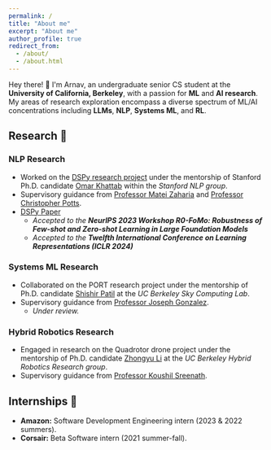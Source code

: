 ```yaml
---
permalink: /
title: "About me"
excerpt: "About me"
author_profile: true
redirect_from: 
  - /about/
  - /about.html
---
```


Hey there! 👋 I'm Arnav, an undergraduate senior CS student at the **University of California, Berkeley**, with a passion for **ML** and **AI research**. My areas of research exploration encompass a diverse spectrum of ML/AI concentrations including **LLMs**, **NLP**, **Systems ML**, and **RL**. 

## Research 🚀
### NLP Research
- Worked on the [DSPy research project](https://github.com/stanfordnlp/dspy) under the mentorship of Stanford Ph.D. candidate [Omar Khattab](https://omarkhattab.com/) within the *Stanford NLP group*.
- Supervisory guidance from [Professor Matei Zaharia](https://people.eecs.berkeley.edu/~matei/) and [Professor Christopher Potts](https://web.stanford.edu/~cgpotts/).
- [DSPy Paper](https://arxiv.org/abs/2310.03714)
  - *Accepted to the **NeurIPS 2023 Workshop R0-FoMo: Robustness of Few-shot and Zero-shot Learning in Large Foundation Models***
  - *Accepted to the **Twelfth International Conference on Learning Representations (ICLR 2024)*** 

### Systems ML Research
- Collaborated on the PORT research project under the mentorship of Ph.D. candidate [Shishir Patil](https://shishirpatil.github.io/) at the *UC Berkeley Sky Computing Lab*.
- Supervisory guidance from [Professor Joseph Gonzalez](https://people.eecs.berkeley.edu/~jegonzal/).
  - *Under review.* 

### Hybrid Robotics Research
- Engaged in research on the Quadrotor drone project under the mentorship of Ph.D. candidate [Zhongyu Li](https://zyliatzju.github.io/) at the *UC Berkeley Hybrid Robotics Research group*.
- Supervisory guidance from [Professor Koushil Sreenath](https://me.berkeley.edu/people/koushil-sreenath/).

## Internships 🌟
- **Amazon:** Software Development Engineering intern (2023 & 2022 summers).
- **Corsair:** Beta Software intern (2021 summer-fall).


